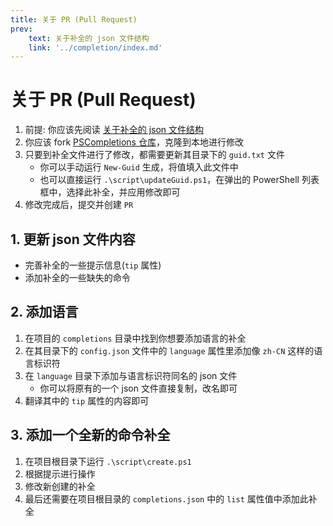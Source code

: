 ```yaml
---
title: 关于 PR (Pull Request)
prev:
    text: 关于补全的 json 文件结构
    link: '../completion/index.md'
---
```


# 关于 PR (Pull Request)

1. 前提: 你应该先阅读 [关于补全的 json 文件结构](../completion/index.md)
2. 你应该 fork [PSCompletions 仓库](https://github.com/abgox/PSCompletions)，克隆到本地进行修改
3. 只要到补全文件进行了修改，都需要更新其目录下的 `guid.txt` 文件
    - 你可以手动运行 `New-Guid` 生成，将值填入此文件中
    - 也可以直接运行 `.\script\updateGuid.ps1`，在弹出的 PowerShell 列表框中，选择此补全，并应用修改即可
4. 修改完成后，提交并创建 `PR`

## 1. 更新 json 文件内容

-   完善补全的一些提示信息(`tip` 属性)
-   添加补全的一些缺失的命令

## 2. 添加语言

1. 在项目的 `completions` 目录中找到你想要添加语言的补全
2. 在其目录下的 `config.json` 文件中的 `language` 属性里添加像 `zh-CN` 这样的语言标识符
3. 在 `language` 目录下添加与语言标识符同名的 json 文件
    - 你可以将原有的一个 json 文件直接复制，改名即可
4. 翻译其中的 `tip` 属性的内容即可

## 3. 添加一个全新的命令补全

1. 在项目根目录下运行 `.\script\create.ps1`
2. 根据提示进行操作
3. 修改新创建的补全
4. 最后还需要在项目根目录的 `completions.json` 中的 `list` 属性值中添加此补全
